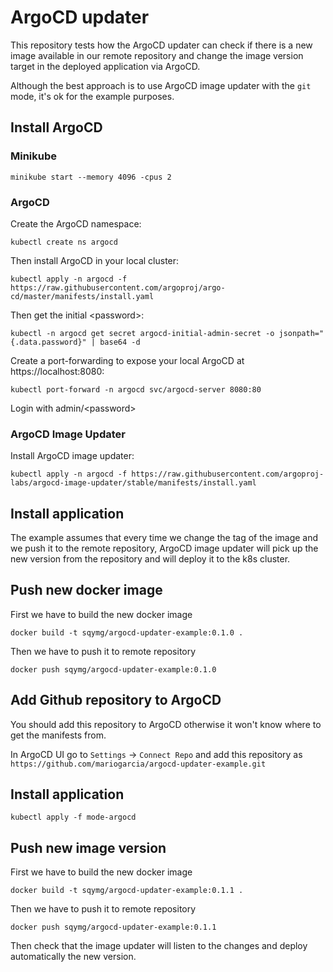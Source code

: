 # ArgoCD updater

This repository tests how the ArgoCD updater can check if there is a new image available in our remote repository and change the image version target in the deployed application via ArgoCD.

Although the best approach is to use ArgoCD image updater with the `git` mode, it's ok for the example purposes.

## Install ArgoCD

### Minikube

```shell
minikube start --memory 4096 -cpus 2
```

### ArgoCD

Create the ArgoCD namespace:

```shell
kubectl create ns argocd
```

Then install ArgoCD in your local cluster:

```shell
kubectl apply -n argocd -f https://raw.githubusercontent.com/argoproj/argo-cd/master/manifests/install.yaml
```

Then get the initial \<password\>:

```shell
kubectl -n argocd get secret argocd-initial-admin-secret -o jsonpath="{.data.password}" | base64 -d
```

Create a port-forwarding to expose your local ArgoCD at https://localhost:8080:

```shell
kubectl port-forward -n argocd svc/argocd-server 8080:80
```

Login with admin/\<password\>

### ArgoCD Image Updater

Install ArgoCD image updater:

```shell
kubectl apply -n argocd -f https://raw.githubusercontent.com/argoproj-labs/argocd-image-updater/stable/manifests/install.yaml
```

## Install application

The example assumes that every time we change the tag of the image and we push it to the remote repository, ArgoCD image updater will pick up the new version from the repository and will deploy it to the k8s cluster.

## Push new docker image

First we have to build the new docker image

```shell
docker build -t sqymg/argocd-updater-example:0.1.0 .
```

Then we have to push it to remote repository

```shell
docker push sqymg/argocd-updater-example:0.1.0
```

## Add Github repository to ArgoCD

You should add this repository to ArgoCD otherwise it won't know where to get the manifests from.

In ArgoCD UI go to `Settings` -> `Connect Repo` and add this repository as `https://github.com/mariogarcia/argocd-updater-example.git`

## Install application

```shell
kubectl apply -f mode-argocd
```

## Push new image version

First we have to build the new docker image

```shell
docker build -t sqymg/argocd-updater-example:0.1.1 .
```

Then we have to push it to remote repository

```shell
docker push sqymg/argocd-updater-example:0.1.1
```

Then check that the image updater will listen to the changes and deploy automatically the new version.
